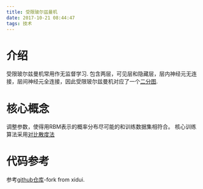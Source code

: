 ```yaml
---
title: 受限玻尔兹曼机
date: 2017-10-21 08:44:47
tags: 技术
---
```

# 介绍
受限玻尔兹曼机常用作无监督学习.
包含两层，可见层和隐藏层，层内神经元无连接，层间神经元全连接，因此受限玻尔兹曼机对应了一个[二分图](http://blog.csdn.net/itplus/article/details/19168937).

# 核心概念
调整参数，使得用RBM表示的概率分布尽可能的和训练数据集相符合。
核心训练算法采用[对比散度法](http://blog.csdn.net/itplus/article/details/19408143)


<!--more-->
# 代码参考
参考[github仓库](https://github.com/Leslie-Fang/NN)-fork from xidui.

